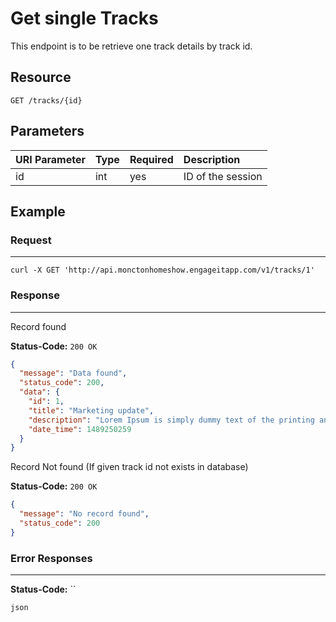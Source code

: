 # Get single Tracks

This endpoint is to be retrieve one track details by track id.

## Resource

```
GET /tracks/{id}
```

## Parameters

URI Parameter | Type | Required | Description
:------------ | :--- | :------- | :----------
id            | int  | yes      | ID of the session

## Example

### Request

--------------------------------------------------------------------------------

```curl
curl -X GET 'http://api.monctonhomeshow.engageitapp.com/v1/tracks/1'
```

### Response

--------------------------------------------------------------------------------
Record found

**Status-Code:** `200 OK`

```json
{
  "message": "Data found",
  "status_code": 200,
  "data": {
    "id": 1,
    "title": "Marketing update",
    "description": "Lorem Ipsum is simply dummy text of the printing and typesetting industry. Lorem Ipsum has been the industry's standard dummy text ever since the 1500s, when an unknown printer took a galley of type and scrambled it to make a type specimen book.",
    "date_time": 1489250259
  }
}
```

Record Not found (If given track id not exists in database)

**Status-Code:** `200 OK`

```json
{
  "message": "No record found",
  "status_code": 200
}
```
### Error Responses

--------------------------------------------------------------------------------

**Status-Code:** ``

`json`
